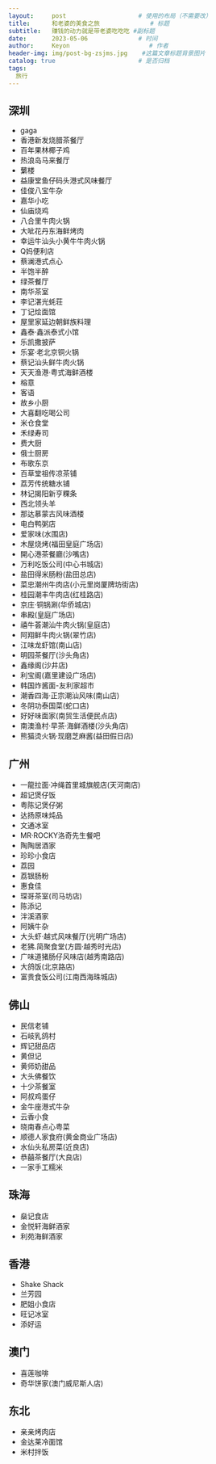 ```yaml
---
layout:     post                    # 使用的布局（不需要改）
title:      和老婆的美食之旅              # 标题 
subtitle:   赚钱的动力就是带老婆吃吃吃 #副标题
date:       2023-05-06              # 时间
author:     Keyon                      # 作者
header-img: img/post-bg-zsjms.jpg    #这篇文章标题背景图片
catalog: true                       # 是否归档
tags:
  旅行
---
```

 
## 深圳
* gaga
* 香港新发烧腊茶餐厅
* 百年果林椰子鸡
* 热浪岛马来餐厅
* 蘩楼
* 益康堂鱼仔码头港式风味餐厅
* 佳俊八宝牛杂
* 嘉华小吃
* 仙庙烧鸡
* 八合里牛肉火锅
* 大呲花丹东海鲜烤肉
* 幸运牛汕头小黄牛牛肉火锅
* Q妈便利店
* 蔡澜港式点心
* 半饱半醉
* 绿茶餐厅
* 南华茶室
* 李记湛光蚝荘
* 丁记烩面馆
* 屋里家延边朝鲜族料理
* 鑫泰·鑫派泰式小馆
* 乐凯撒披萨
* 乐宴·老北京铜火锅
* 蔡记汕头鲜牛肉火锅
* 天天渔港·粤式海鲜酒楼
* 榕意
* 客语
* 故乡小厨
* 大喜翻吃喝公司
* 米仓食堂
* 禾绿寿司
* 费大厨
* 俄士厨房
* 布歌东京
* 百草堂祖传凉茶铺
* 荔芳传统糖水铺
* 林记揭阳新亨粿条
* 西北领头羊
* 那达慕蒙古风味酒楼
* 电白鸭粥店
* 爱家味(水围店)
* 木屋烧烤(福田皇庭广场店)
* 開心港茶餐廳(沙嘴店)
* 万利吃饭公司(中心书城店)
* 盐田得米肠粉(盐田总店)
* 菜忠潮州牛肉店(小元里岗厦牌坊街店)
* 桂园潮丰牛肉店(红桂路店)
* 京庄·铜锅涮(华侨城店)
* 串殿(皇庭广场店)
* 禧牛荟潮汕牛肉火锅(皇庭店)
* 阿翔鲜牛肉火锅(翠竹店)
* 江味龙虾馆(南山店)
* 明园茶餐厅(沙头角店)
* 鑫缘阁(沙井店)
* 利宝阁(嘉里建设广场店)
* 韩国炸酱面-友利家超市
* 潮香四海·正宗潮汕风味(南山店)
* 冬阴功泰国菜(蛇口店)
* 好好味面家(南贸生活便民点店)
* 南澳渔村·早茶·海鲜酒楼(沙头角店)
* 熊猫烫火锅·现磨芝麻酱(益田假日店)

## 广州
* 一龍拉面·冲绳首里城旗舰店(天河南店)
* 超记煲仔饭
* 粤陈记煲仔粥
* 达扬原味炖品
* 文通冰室
* MR·ROCKY洛奇先生餐吧
* 陶陶居酒家
* 珍珍小食店
* 荔园
* 荔银肠粉
* 惠食佳
* 琛哥茶室(司马坊店)
* 陈添记
* 泮溪酒家
* 阿姨牛杂
* 大头虾·越式风味餐厅(光明广场店)
* 老狒.简聚食堂(方圆·越秀时光店)
* 广味道猪肠仔风味店(越秀南路店)
* 大鸽饭(北京路店)
* 富贵食饭公司(江南西海珠城店)

## 佛山
* 民信老铺
* 石岐乳鸽村
* 辉记甜品店
* 黄但记
* 黄师奶甜品
* 大头佛餐饮
* 十少茶餐室
* 阿叔鸡蛋仔
* 金牛座港式牛杂
* 云香小食
* 晓南春点心粤菜
* 顺德人家食府(黄金商业广场店)
* 水仙头私房菜(近良店)
* 恭囍茶餐厅(大良店)
* 一家手工糯米

## 珠海
* 燊记食店
* 金悦轩海鲜酒家
* 利苑海鲜酒家

## 香港
* Shake Shack
* 兰芳园
* 肥姐小食店
* 旺记冰室
* 添好运

## 澳门
* 喜莲咖啡
* 奇华饼家(澳门威尼斯人店)

## 东北
* 亲亲烤肉店
* 金达莱冷面馆
* 米村拌饭